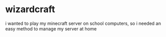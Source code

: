 # wizardcraft
i wanted to play my minecraft server on school computers, so i needed an easy method to manage my server at home

